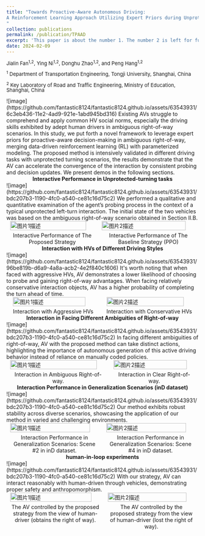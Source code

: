 ```yaml
---
title: "Towards Proactive-Aware Autonomous Driving:
A Reinforcement Learning Approach Utilizing Expert Priors during Unprotected Turns
"
collection: publications
permalink: /publication/TPAAD
excerpt: 'This paper is about the number 1. The number 2 is left for future work.'
date: 2024-02-09
---
```

<p style="font-size:small; line-height:1;">Jialin Fan<sup style="font-size:smaller;">1,2</sup>, Ying Ni<sup style="font-size:smaller;">1,2</sup>, Donghu Zhao<sup style="font-size:smaller;">1,2</sup>, and Peng Hang<sup style="font-size:smaller;">1,2</sup></p>
<p style="font-size:small; line-height:1;"><sup style="font-size:smaller;">1</sup> Department of Transportation Engineering, Tongji University, Shanghai, China</p>
<p style="font-size:small; line-height:1;"><sup style="font-size:smaller;">2</sup> Key Laboratory of Road and Traffic Engineering, Ministry of Education, Shanghai, China</p>
![image](https://github.com/fantastic8124/fantastic8124.github.io/assets/63543931/6c3eb436-11e2-4ad9-921e-1abd945bd316)
Existing AVs struggle to comprehend and apply common HV social norms, especially the driving skills exhibited by adept human drivers in ambiguous right-of-way scenarios. In this study, we put forth a novel framework to leverage expert priors for proactive-aware decision-making in ambiguous right-of-way, merging data-driven reinforcement learning (RL) with parameterized modeling. The proposed method is intensively validated in different driving tasks with unprotected turning scenarios, the results demonstrate that the AV can accelerate the convergence of the interaction by consistent probing and decision updates. We present demos in the following sections.

 <div align="center"><strong>Interactive Performance in Unprotected-turning tasks</strong></div>
 ![image](https://github.com/fantastic8124/fantastic8124.github.io/assets/63543931/bdc207b3-1190-4fc0-a540-ce81c16d75c2)
We performed a qualitative and quantitative examination of the agent’s probing process in the context of a typical unprotected left-turn interaction. The initial state of the two vehicles was based on the ambiguous right-of-way scenario obtained in Section II.B.
<div style="display: flex; justify-content: space-around; align-items: flex-start;">
  <figure style="margin: 0 10px;">
    <img src="https://github.com/fantastic8124/fantastic8124.github.io/assets/63543931/d1320d37-74e9-423c-928d-0337ba16a333" alt="图片1描述" style="width: 95%; margin-bottom: 0;" />
    <figcaption style="text-align: center; margin-top: 5px;">Interactive Performance of The Proposed Strategy</figcaption>
  </figure>
  <figure style="margin: 0 10px;">
    <img src="https://github.com/fantastic8124/fantastic8124.github.io/assets/63543931/941d594d-09ca-4f6d-8fb6-52092f9c816e" alt="图片2描述" style="width: 95%; margin-bottom: 0;" />
    <figcaption style="text-align: center; margin-top: 5px;">Interactive Performance of The Baseline Strategy (PPO)</figcaption>
  </figure>
</div>

 <div align="center"><strong>Interaction with HVs of Different Driving Styles</strong></div>
![image](https://github.com/fantastic8124/fantastic8124.github.io/assets/63543931/96be819b-d6a9-4a8a-acb2-4e2f840c1606)
It's worth noting that when faced with aggressive HVs, AV demonstrates a lower likelihood of choosing to probe and gaining right-of-way advantages. When facing relatively conservative interaction objects, AV has a higher probability of completing the turn ahead of time.
<div style="display: flex; justify-content: space-around; align-items: flex-start;">
  <figure style="margin: 0 10px;">
    <img src="https://github.com/fantastic8124/fantastic8124.github.io/assets/63543931/84387826-7239-4316-a4a3-0ab303aebe3e" alt="图片1描述" style="width: 95%; margin-bottom: 0;" />
    <figcaption style="text-align: center; margin-top: 5px;">Interaction with Aggressive HVs</figcaption>
  </figure>
  <figure style="margin: 0 10px;">
    <img src="https://github.com/fantastic8124/fantastic8124.github.io/assets/63543931/c94d97f0-8497-4dcf-8d7a-a181e06e673f" alt="图片2描述" style="width: 95%; margin-bottom: 0;" />
    <figcaption style="text-align: center; margin-top: 5px;">Interaction with Conservative HVs</figcaption>
  </figure>
</div>

 <div align="center"><strong>Interaction in Facing Different Ambiguities of Right-of-way</strong></div>
 ![image](https://github.com/fantastic8124/fantastic8124.github.io/assets/63543931/bdc207b3-1190-4fc0-a540-ce81c16d75c2)
  In facing different ambiguities of right-of-way, AV with the proposed method can take distinct actions, highlighting the importance of autonomous generation of this active driving behavior instead of reliance on manually coded policies. 
<div style="display: flex; justify-content: space-around; align-items: flex-start;">
  <figure style="margin: 0 10px;">
    <img src="https://github.com/fantastic8124/fantastic8124.github.io/assets/63543931/e8731323-7f9c-49de-9afb-034fc8b63391" alt="图片1描述" style="width: 95%; margin-bottom: 0;" />
    <figcaption style="text-align: center; margin-top: 5px;">Interaction in Ambiguous Right-of-way.</figcaption>
  </figure>
  <figure style="margin: 0 10px;">
    <img src="https://github.com/fantastic8124/fantastic8124.github.io/assets/63543931/e32e9280-43fb-49f3-9cd3-0dbde4ff9194" alt="图片2描述" style="width: 95%; margin-bottom: 0;" />
    <figcaption style="text-align: center; margin-top: 5px;">Interaction in Clear Right-of-way.</figcaption>
  </figure>
</div>

 <div align="center"><strong>Interaction Performance in Generalization Scenarios (inD dataset)</strong></div>
 ![image](https://github.com/fantastic8124/fantastic8124.github.io/assets/63543931/bdc207b3-1190-4fc0-a540-ce81c16d75c2)
  Our method exhibits robust stability across diverse scenarios, showcasing the application of our method in varied and challenging environments. 
<div style="display: flex; justify-content: space-around; align-items: flex-start;">
  <figure style="margin: 0 10px;">
    <img src="https://github.com/fantastic8124/fantastic8124.github.io/assets/63543931/e8731323-7f9c-49de-9afb-034fc8b63391" alt="图片1描述" style="width: 95%; margin-bottom: 0;" />
    <figcaption style="text-align: center; margin-top: 5px;"> Interaction Performance in Generalization Scenarios: Scene #2 in inD dataset.</figcaption>
  </figure>
  <figure style="margin: 0 10px;">
    <img src="https://github.com/fantastic8124/fantastic8124.github.io/assets/63543931/e32e9280-43fb-49f3-9cd3-0dbde4ff9194" alt="图片2描述" style="width: 95%; margin-bottom: 0;" />
    <figcaption style="text-align: center; margin-top: 5px;">Interaction Performance in Generalization Scenarios: Scene #4 in inD dataset.</figcaption>
  </figure>
</div>

 <div align="center"><strong>human-in-loop experiments</strong></div>
 ![image](https://github.com/fantastic8124/fantastic8124.github.io/assets/63543931/bdc207b3-1190-4fc0-a540-ce81c16d75c2)
  With our strategy, AV can interact reasonably with human-driven through vehicles, demonstrating proper safety and anthropomorphism. 
<div style="display: flex; justify-content: space-around; align-items: flex-start;">
  <figure style="margin: 0 10px;">
    <img src="https://github.com/fantastic8124/fantastic8124.github.io/assets/63543931/e8731323-7f9c-49de-9afb-034fc8b63391" alt="图片1描述" style="width: 95%; margin-bottom: 0;" />
    <figcaption style="text-align: center; margin-top: 5px;"> The AV controlled by the proposed strategy from the view of human-driver (obtains the right of way).</figcaption>
  </figure>
  <figure style="margin: 0 10px;">
    <img src="![av-rush](https://github.com/user-attachments/assets/7149b6b8-8b63-44d9-82c6-a4ce08d39b89)" alt="图片2描述" style="width: 95%; margin-bottom: 0;" />
    <figcaption style="text-align: center; margin-top: 5px;"> The AV controlled by the proposed strategy from the view of human-driver (lost the right of way).</figcaption>
  </figure>
</div>

